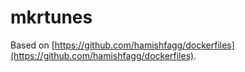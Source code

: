 # mkrtunes

Based on [https://github.com/hamishfagg/dockerfiles](https://github.com/hamishfagg/dockerfiles).
